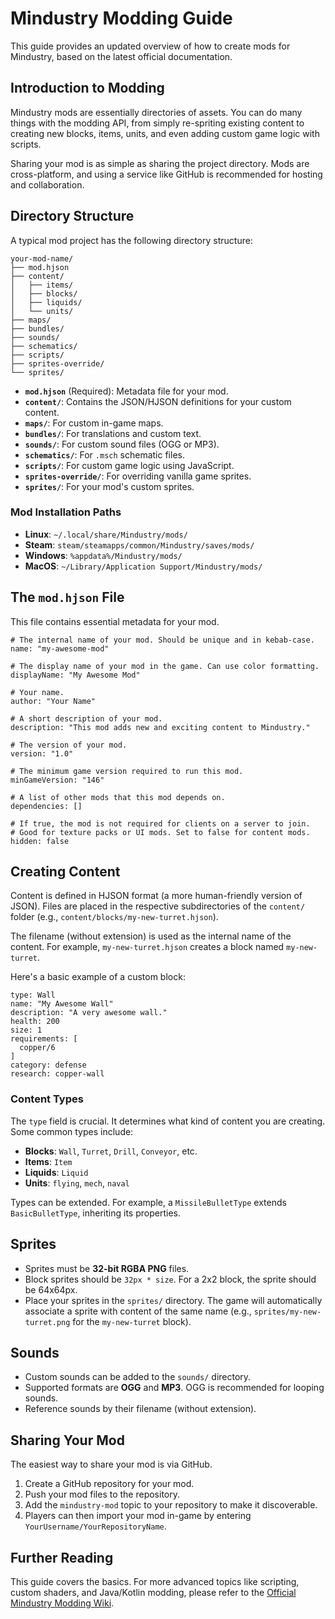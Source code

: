 # Mindustry Modding Guide

This guide provides an updated overview of how to create mods for Mindustry, based on the latest official documentation.

## Introduction to Modding

Mindustry mods are essentially directories of assets. You can do many things with the modding API, from simply re-spriting existing content to creating new blocks, items, units, and even adding custom game logic with scripts.

Sharing your mod is as simple as sharing the project directory. Mods are cross-platform, and using a service like GitHub is recommended for hosting and collaboration.

## Directory Structure

A typical mod project has the following directory structure:

```
your-mod-name/
├── mod.hjson
├── content/
│   ├── items/
│   ├── blocks/
│   ├── liquids/
│   └── units/
├── maps/
├── bundles/
├── sounds/
├── schematics/
├── scripts/
├── sprites-override/
└── sprites/
```

- **`mod.hjson`** (Required): Metadata file for your mod.
- **`content/`**: Contains the JSON/HJSON definitions for your custom content.
- **`maps/`**: For custom in-game maps.
- **`bundles/`**: For translations and custom text.
- **`sounds/`**: For custom sound files (OGG or MP3).
- **`schematics/`**: For `.msch` schematic files.
- **`scripts/`**: For custom game logic using JavaScript.
- **`sprites-override/`**: For overriding vanilla game sprites.
- **`sprites/`**: For your mod's custom sprites.

### Mod Installation Paths
- **Linux**: `~/.local/share/Mindustry/mods/`
- **Steam**: `steam/steamapps/common/Mindustry/saves/mods/`
- **Windows**: `%appdata%/Mindustry/mods/`
- **MacOS**: `~/Library/Application Support/Mindustry/mods/`

## The `mod.hjson` File

This file contains essential metadata for your mod.

```hjson
# The internal name of your mod. Should be unique and in kebab-case.
name: "my-awesome-mod"

# The display name of your mod in the game. Can use color formatting.
displayName: "My Awesome Mod"

# Your name.
author: "Your Name"

# A short description of your mod.
description: "This mod adds new and exciting content to Mindustry."

# The version of your mod.
version: "1.0"

# The minimum game version required to run this mod.
minGameVersion: "146"

# A list of other mods that this mod depends on.
dependencies: []

# If true, the mod is not required for clients on a server to join.
# Good for texture packs or UI mods. Set to false for content mods.
hidden: false
```

## Creating Content

Content is defined in HJSON format (a more human-friendly version of JSON). Files are placed in the respective subdirectories of the `content/` folder (e.g., `content/blocks/my-new-turret.hjson`).

The filename (without extension) is used as the internal name of the content. For example, `my-new-turret.hjson` creates a block named `my-new-turret`.

Here's a basic example of a custom block:

```hjson
type: Wall
name: "My Awesome Wall"
description: "A very awesome wall."
health: 200
size: 1
requirements: [
  copper/6
]
category: defense
research: copper-wall
```

### Content Types

The `type` field is crucial. It determines what kind of content you are creating. Some common types include:
- **Blocks**: `Wall`, `Turret`, `Drill`, `Conveyor`, etc.
- **Items**: `Item`
- **Liquids**: `Liquid`
- **Units**: `flying`, `mech`, `naval`

Types can be extended. For example, a `MissileBulletType` extends `BasicBulletType`, inheriting its properties.

## Sprites

- Sprites must be **32-bit RGBA PNG** files.
- Block sprites should be `32px * size`. For a 2x2 block, the sprite should be 64x64px.
- Place your sprites in the `sprites/` directory. The game will automatically associate a sprite with content of the same name (e.g., `sprites/my-new-turret.png` for the `my-new-turret` block).

## Sounds

- Custom sounds can be added to the `sounds/` directory.
- Supported formats are **OGG** and **MP3**. OGG is recommended for looping sounds.
- Reference sounds by their filename (without extension).

## Sharing Your Mod

The easiest way to share your mod is via GitHub.
1. Create a GitHub repository for your mod.
2. Push your mod files to the repository.
3. Add the `mindustry-mod` topic to your repository to make it discoverable.
4. Players can then import your mod in-game by entering `YourUsername/YourRepositoryName`.

## Further Reading

This guide covers the basics. For more advanced topics like scripting, custom shaders, and Java/Kotlin modding, please refer to the [Official Mindustry Modding Wiki](https://mindustrygame.github.io/wiki/modding/1-modding/).
